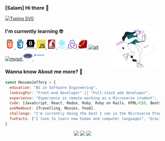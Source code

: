 ### [Salam] Hi there 👋

<a href="https://git.io/typing-svg"><img src="https://readme-typing-svg.herokuapp.com?font=Lexend&size=22&pause=1000&color=0478F7&width=435&lines=Welcome+To+My+Coding+World!" alt="Typing SVG" /></a>
<p><img align="right" src="Images/Coder-M.gif" alt="coder-girl" width = "160" height = "140" /></p>

### I'm currently learning 🤓
<p align="left">
  <a href="https://www.w3.org/html/" target="_blank">
    <img src="https://raw.githubusercontent.com/devicons/devicon/master/icons/html5/html5-original-wordmark.svg" alt="html5" width="30" height="30"/>
  </a>
  <a href="https://www.w3schools.com/css/" target="_blank">
    <img src="https://raw.githubusercontent.com/devicons/devicon/master/icons/css3/css3-original-wordmark.svg" alt="css3" width="30" height="30"/>
  </a> 
   <a href="https://getbootstrap.com/" target="_blank">
    <img src="https://raw.githubusercontent.com/devicons/devicon/master/icons/bootstrap/bootstrap-plain-wordmark.svg" alt="bootstrap" width="30" height="30"/>
  </a>
  <a href="https://developer.mozilla.org/en-US/docs/Web/JavaScript" target="_blank">
    <img src="https://raw.githubusercontent.com/devicons/devicon/master/icons/javascript/javascript-original.svg" alt="javascript" width="30" height="30"/>
  </a>
  <a href="https://rubyonrails.org" target="_blank">
    <img src="https://raw.githubusercontent.com/devicons/devicon/master/icons/rails/rails-original-wordmark.svg" alt="rails" width="30" height="30"/>
  </a> 
  <a href="https://reactjs.org/" target="_blank">
    <img src="https://raw.githubusercontent.com/devicons/devicon/master/icons/react/react-original-wordmark.svg" alt="react" width="30" height="30"/>
  </a>
  <a href="https://redux.js.org" target="_blank">
    <img src="https://raw.githubusercontent.com/devicons/devicon/master/icons/redux/redux-original.svg" alt="redux" width="30" height="30"/>
  </a>
  <a href="https://www.ruby-lang.org/en/" target="_blank">
    <img src="https://raw.githubusercontent.com/devicons/devicon/master/icons/ruby/ruby-original.svg" alt="ruby" width="30" height="30"/>
  </a>
  <a href="https://git-scm.com/" target="_blank">
    <img src="https://user-images.githubusercontent.com/59575502/127427975-18b027b4-dc7f-4616-b9b4-42019b54e8db.png" alt="git" width="30" height="30"/>
  </a>
  <a href="https://www.mysql.com/" target="_blank">
    <img src="https://user-images.githubusercontent.com/59575502/127428630-7563c6a0-4ce4-4b21-9473-b7c2b149f3c4.png" alt="mysql" width="30" height="30"/>
  </a>
   <a href="https://www.php.net/" target="_blank">
    <img src="https://raw.githubusercontent.com/devicons/devicon/master/icons/php/php-original.svg" alt="php" width="30" height="30"/>
  </a>
  <a href="https://webpack.js.org/" target="_blank">
    <img src="https://raw.githubusercontent.com/devicons/devicon/master/icons/webpack/webpack-original-wordmark.svg" alt="webpack" width="35" height="35"/>
  </a>
</p>

### Wanna know About me more? 🌈

```javascript
const MasumaJaffery = {
  education: "BS in Software Engineering",
  lookingFor: "Front-end developer" || "Full-stack web developer",
  experience: "Experience in remote working as a Microverse student",
  Code: [JavaScript, React, Redux, Ruby, Ruby on Rails, HTML/CSS, Bootstrap, MySql, PHP],
  askMeAbout: [Travelling, Movies, Food],
  challenge: "I'm currently doing the best I can in the Microverse Program",
  funFacts: ["I love to learn new human and computer languages", "Gracias Par Microverse!, الحمد لله"]
}
```
<!--
**MasumaJaffery/MasumaJaffery** is a ✨ _special_ ✨ repository because its `README.md` (this file) appears on your GitHub profile

Here are some ideas to get you started:

- 🔭 I’m currently working on ...
- 🌱 I’m currently learning ...
- 👯 I’m looking to collaborate on ...
- 🤔 I’m looking for help with ...
- 💬 Ask me about ...
- 📫 How to reach me: ...
- 😄 Pronouns: ...
- ⚡ Fun fact: ...
-->

<p align="center">
  <img height="50%" width="auto" src="https://github-readme-stats.vercel.app/api?username=MasumaJaffery&show_icons=true&count_private=true&theme=rainbow&hide_border=true&hide=issues,contribs&bg_color=00000000">
  <img height="50%" width="auto" src="https://github-readme-stats.vercel.app/api/top-langs/?username=MasumaJaffery&layout=compact&hide_border=true&theme=rainbow&bg_color=00000000&langs_count=6&hide=jupyter%20notebook,tex,css,php">
  <img src="https://github-readme-streak-stats.herokuapp.com?user=MasumaJaffery&theme=rainbow&hide_border=true&background=FFFFFF00">
  <br>
  <br>
 </p>

